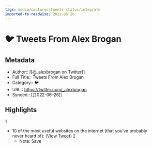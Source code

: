 ```yaml
---
tags: media/captures/tweets status/integrate
imported-to-readwise: 2022-06-26
---
```

# 🐦 Tweets From Alex Brogan

## Metadata
- Author:: [[@_alexbrogan on Twitter]]
- Full Title:: Tweets From Alex Brogan
- Category:: 🐦
- URL:: https://twitter.com/_alexbrogan
- Synced:: [[2022-06-26]]

## Highlights
1
- 10 of the most useful websites on the internet (that you’ve probably never heard of): ([View Tweet](https://twitter.com/_alexbrogan/status/1540685028308398080))
2
    - Note: Save
